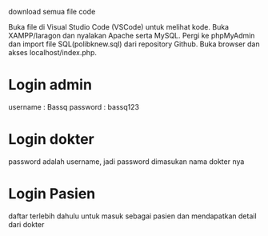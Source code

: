download semua file code

Buka file di Visual Studio Code (VSCode) untuk melihat kode.
Buka XAMPP/laragon dan nyalakan Apache serta MySQL.
Pergi ke phpMyAdmin dan import file SQL(polibknew.sql) dari repository Github.
Buka browser dan akses localhost/index.php.


# Login admin
username    : Bassq
password    : bassq123


# Login dokter
password adalah username, jadi password dimasukan nama dokter nya

# Login Pasien
daftar terlebih dahulu untuk masuk sebagai pasien dan mendapatkan detail dari dokter
